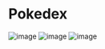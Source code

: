 # Pokedex #
![image](../assets/index.png)
![image](https://user-images.githubusercontent.com/81174890/203855310-2d9445a0-1162-47dd-a118-f230f78b52bf.png)
![image](https://user-images.githubusercontent.com/81174890/203855338-d428af36-0f9b-491f-87e2-6e00d57b4970.png)
